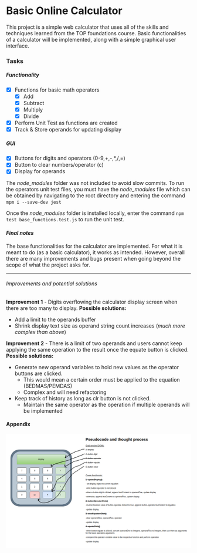 # Basic Online Calculator
This project is a simple web calculator that uses all of the skills and techniques learned from the TOP foundations course. Basic functionalities of a calculator will be implemented, along with a simple graphical user interface.

### Tasks
##### Functionality
- [x] Functions for basic math operators
  - [x] Add
  - [x] Subtract
  - [x] Multiply
  - [x] Divide
- [x] Perform Unit Test as functions are created
- [x] Track & Store operands for updating display
  
##### GUI
- [x] Buttons for digits and operators (0-9,+,-,*,/,=)
- [x] Button to clear numbers/operator (c)
- [x] Display for operands

The *node_modules* folder was not included to avoid slow commits. To run the operators unit test files, you must have the *node_modules* file which can be obtained by navigating to the root directory and entering the command ```mpm i --save-dev jest```

Once the *node_modules* folder is installed locally, enter the command ```npm test base_functions.test.js``` to run the unit test.

#### *Final notes*
The base functionalities for the calculator are implemented. For what it is meant to do (as a basic calculator), it works as intended. However, overall there are many improvements and bugs present when going beyond the scope of what the project asks for.

---
###### *Improvements and potential solutions*
**Improvement 1** - Digits overflowing the calculator display screen when there are too many to display.
**Possible solutions:**
- Add a limit to the operands buffer
- Shrink display text size as operand string count increases (*much more complex than above*)

**Improvement 2** - There is a limit of two operands and users cannot keep applying the same operation to the result once the equate button is clicked.
**Possible solutions:**
- Generate new operand variables to hold new values as the operator buttons are clicked.
  - This would mean a certain order must be applied to the equation (BEDMAS/PEMDAS)
  - Complex and will need refactoring
- Keep track of history as long as clr button is not clicked.
  - Maintain the same operator as the operation if multiple operands will be implemented

#### Appendix
![Screenshot of the initial calculator GUI along with bullet points of my early pseudocode and thought process. This was made using app.diagrams.net](images/project_online_basic_calculator.png)
